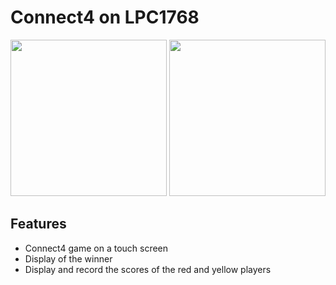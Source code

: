# Connect4 on LPC1768

<div>
  <img src="https://user-images.githubusercontent.com/37533818/229924545-9feda2cf-57e3-41f5-ab56-62a8a248c448.png" height="250">
  <img src="https://user-images.githubusercontent.com/37533818/229924758-af1cb3b5-b2dd-43a7-8ad0-544af7f44898.png" height="250">
</div>

## Features

- Connect4 game on a touch screen
- Display of the winner
- Display and record the scores of the red and yellow players
